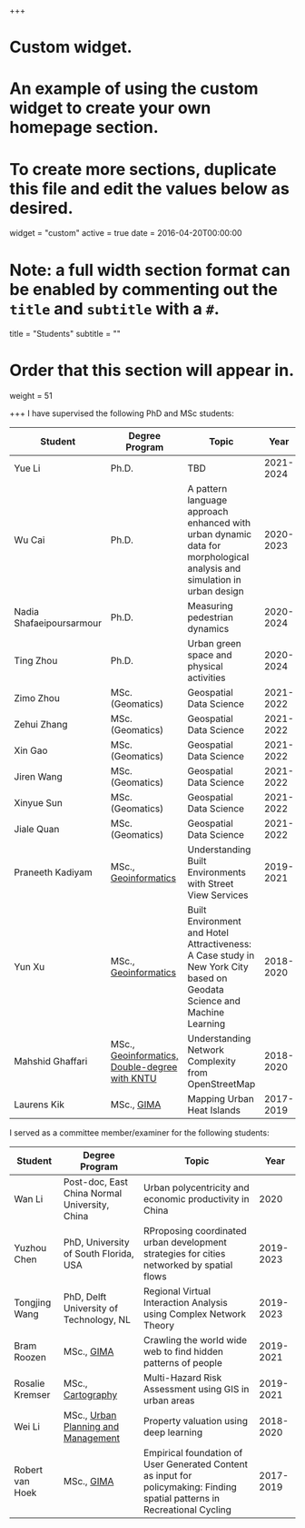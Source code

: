 +++
# Custom widget.
# An example of using the custom widget to create your own homepage section.
# To create more sections, duplicate this file and edit the values below as desired.
widget = "custom"
active = true
date = 2016-04-20T00:00:00

# Note: a full width section format can be enabled by commenting out the `title` and `subtitle` with a `#`.
title = "Students"
subtitle = ""

# Order that this section will appear in.
weight = 51


+++
I have supervised the following PhD and MSc students:

Student| Degree Program| Topic | Year
-------|--------| ------|------| 
Yue Li|Ph.D.|TBD|2021-2024
Wu Cai|Ph.D.|A pattern language approach enhanced with urban dynamic data for morphological analysis and simulation in urban design|2020-2023
Nadia Shafaeipoursarmour |Ph.D.|Measuring pedestrian dynamics|2020-2024
Ting Zhou|Ph.D.|Urban green space and physical activities|2020-2024
Zimo Zhou|MSc. (Geomatics)|Geospatial Data Science|2021-2022
Zehui Zhang|MSc. (Geomatics)|Geospatial Data Science|2021-2022
Xin Gao|MSc. (Geomatics)|Geospatial Data Science|2021-2022
Jiren Wang|MSc. (Geomatics)|Geospatial Data Science|2021-2022
Xinyue Sun|MSc. (Geomatics)|Geospatial Data Science|2021-2022
Jiale Quan|MSc. (Geomatics)|Geospatial Data Science|2021-2022
Praneeth Kadiyam|MSc., [Geoinformatics](https://www.itc.nl/education/studyfinder/geo-information-science-earth-observation/)| Understanding Built Environments with Street View Services|2019-2021
Yun Xu|MSc., [Geoinformatics](https://www.itc.nl/education/studyfinder/geo-information-science-earth-observation/)| Built Environment and Hotel Attractiveness: A Case study in New York City based on Geodata Science and Machine Learning|2018-2020
Mahshid Ghaffari|MSc., [Geoinformatics, Double-degree with KNTU](https://en.kntu.ac.ir/faculties/geodesy-geomatics-engineering/)|Understanding Network Complexity from OpenStreetMap|2018-2020
Laurens Kik|MSc., [GIMA](https://www.uu.nl/masters/en/geographical-information-management-and-applications-gima)| Mapping Urban Heat Islands|2017-2019


I served as a committee member/examiner for the following students:

Student| Degree Program| Topic | Year
-------|--------| ------|------| 
Wan Li|Post-doc, East China Normal University, China|Urban polycentricity and economic productivity in China|2020
Yuzhou Chen|PhD, University of South Florida, USA|RProposing coordinated urban development strategies for cities networked by spatial flows|2019-2023
Tongjing Wang|PhD, Delft University of Technology, NL|Regional Virtual Interaction Analysis using Complex Network Theory|2019-2023
Bram Roozen|MSc., [GIMA](https://www.uu.nl/masters/en/geographical-information-management-and-applications-gima)| Crawling the world wide web to find hidden patterns of people|2019-2021
Rosalie Kremser|MSc., [Cartography](https://cartographymaster.eu/)|Multi-Hazard Risk Assessment using GIS in urban areas|2019-2021
Wei Li|MSc., [Urban Planning and Management](https://www.itc.nl/education/studyfinder/geo-information-science-earth-observation/specialization/urban-planning-and-management/)|Property valuation using deep learning|2018-2020
Robert van Hoek|MSc., [GIMA](https://www.uu.nl/masters/en/geographical-information-management-and-applications-gima)| Empirical foundation of User Generated Content as input for policymaking: Finding spatial patterns in Recreational Cycling|2017-2019
